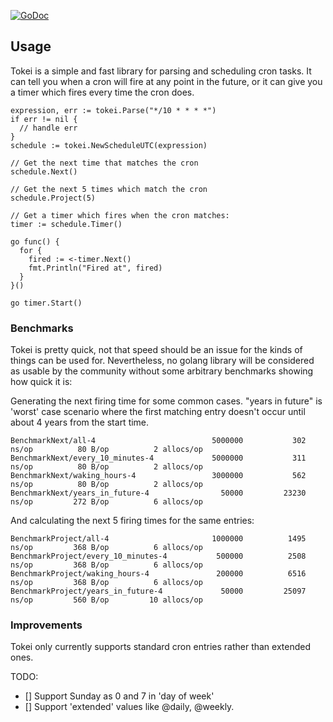 [![GoDoc](http://godoc.org/github.com/Willyham/tokei?status.png)](http://godoc.org/github.com/Willyham/tokei)

## Usage

Tokei is a simple and fast library for parsing and scheduling cron tasks. It can tell you when a cron will fire
at any point in the future, or it can give you a timer which fires every time the cron does.

```golang
expression, err := tokei.Parse("*/10 * * * *")
if err != nil {
  // handle err
}
schedule := tokei.NewScheduleUTC(expression)

// Get the next time that matches the cron
schedule.Next()

// Get the next 5 times which match the cron
schedule.Project(5)

// Get a timer which fires when the cron matches:
timer := schedule.Timer()

go func() {
  for {
    fired := <-timer.Next()
    fmt.Println("Fired at", fired)
  }
}()

go timer.Start()
```

### Benchmarks

Tokei is pretty quick, not that speed should be an issue for the kinds of things can be used for. Nevertheless,
no golang library will be considered as usable by the community without some arbitrary benchmarks showing how quick it is:

Generating the next firing time for some common cases. "years in future" is 'worst' case scenario where the first matching
entry doesn't occur until about 4 years from the start time.

```
BenchmarkNext/all-4                      	 5000000	       302 ns/op	      80 B/op	       2 allocs/op
BenchmarkNext/every_10_minutes-4         	 5000000	       311 ns/op	      80 B/op	       2 allocs/op
BenchmarkNext/waking_hours-4             	 3000000	       562 ns/op	      80 B/op	       2 allocs/op
BenchmarkNext/years_in_future-4          	   50000	     23230 ns/op	     272 B/op	       6 allocs/op
```

And calculating the next 5 firing times for the same entries:

```
BenchmarkProject/all-4                   	 1000000	      1495 ns/op	     368 B/op	       6 allocs/op
BenchmarkProject/every_10_minutes-4      	  500000	      2508 ns/op	     368 B/op	       6 allocs/op
BenchmarkProject/waking_hours-4          	  200000	      6516 ns/op	     368 B/op	       6 allocs/op
BenchmarkProject/years_in_future-4       	   50000	     25097 ns/op	     560 B/op	      10 allocs/op
```

### Improvements

Tokei only currently supports standard cron entries rather than extended ones.

TODO:

- [] Support Sunday as 0 and 7 in 'day of week'
- [] Support 'extended' values like @daily, @weekly.
